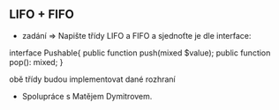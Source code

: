 LIFO + FIFO
-
- zadání => 
Napište třídy LIFO a FIFO a sjednoťte je dle interface:


interface Pushable{
  public function push(mixed $value);
  public function pop(): mixed;
}

obě třídy budou implementovat dané rozhraní
- Spolupráce s Matějem Dymitrovem. 

